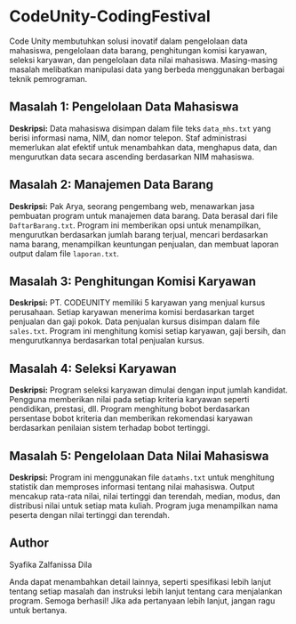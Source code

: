 # CodeUnity-CodingFestival

Code Unity membutuhkan solusi inovatif dalam pengelolaan data mahasiswa, pengelolaan data barang, penghitungan komisi karyawan, seleksi karyawan, dan pengelolaan data nilai mahasiswa. Masing-masing masalah melibatkan manipulasi data yang berbeda menggunakan berbagai teknik pemrograman.

## Masalah 1: Pengelolaan Data Mahasiswa

**Deskripsi:**
Data mahasiswa disimpan dalam file teks `data_mhs.txt` yang berisi informasi nama, NIM, dan nomor telepon. Staf administrasi memerlukan alat efektif untuk menambahkan data, menghapus data, dan mengurutkan data secara ascending berdasarkan NIM mahasiswa.

## Masalah 2: Manajemen Data Barang

**Deskripsi:**
Pak Arya, seorang pengembang web, menawarkan jasa pembuatan program untuk manajemen data barang. Data berasal dari file `DaftarBarang.txt`. Program ini memberikan opsi untuk menampilkan, mengurutkan berdasarkan jumlah barang terjual, mencari berdasarkan nama barang, menampilkan keuntungan penjualan, dan membuat laporan output dalam file `laporan.txt`.

## Masalah 3: Penghitungan Komisi Karyawan

**Deskripsi:**
PT. CODEUNITY memiliki 5 karyawan yang menjual kursus perusahaan. Setiap karyawan menerima komisi berdasarkan target penjualan dan gaji pokok. Data penjualan kursus disimpan dalam file `sales.txt`. Program ini menghitung komisi setiap karyawan, gaji bersih, dan mengurutkannya berdasarkan total penjualan kursus.

## Masalah 4: Seleksi Karyawan

**Deskripsi:**
Program seleksi karyawan dimulai dengan input jumlah kandidat. Pengguna memberikan nilai pada setiap kriteria karyawan seperti pendidikan, prestasi, dll. Program menghitung bobot berdasarkan persentase bobot kriteria dan memberikan rekomendasi karyawan berdasarkan penilaian sistem terhadap bobot tertinggi.

## Masalah 5: Pengelolaan Data Nilai Mahasiswa

**Deskripsi:**
Program ini menggunakan file `datamhs.txt` untuk menghitung statistik dan memproses informasi tentang nilai mahasiswa. Output mencakup rata-rata nilai, nilai tertinggi dan terendah, median, modus, dan distribusi nilai untuk setiap mata kuliah. Program juga menampilkan nama peserta dengan nilai tertinggi dan terendah.

## Author
Syafika Zalfanissa Dila

Anda dapat menambahkan detail lainnya, seperti spesifikasi lebih lanjut tentang setiap masalah dan instruksi lebih lanjut tentang cara menjalankan program. Semoga berhasil! Jika ada pertanyaan lebih lanjut, jangan ragu untuk bertanya.
